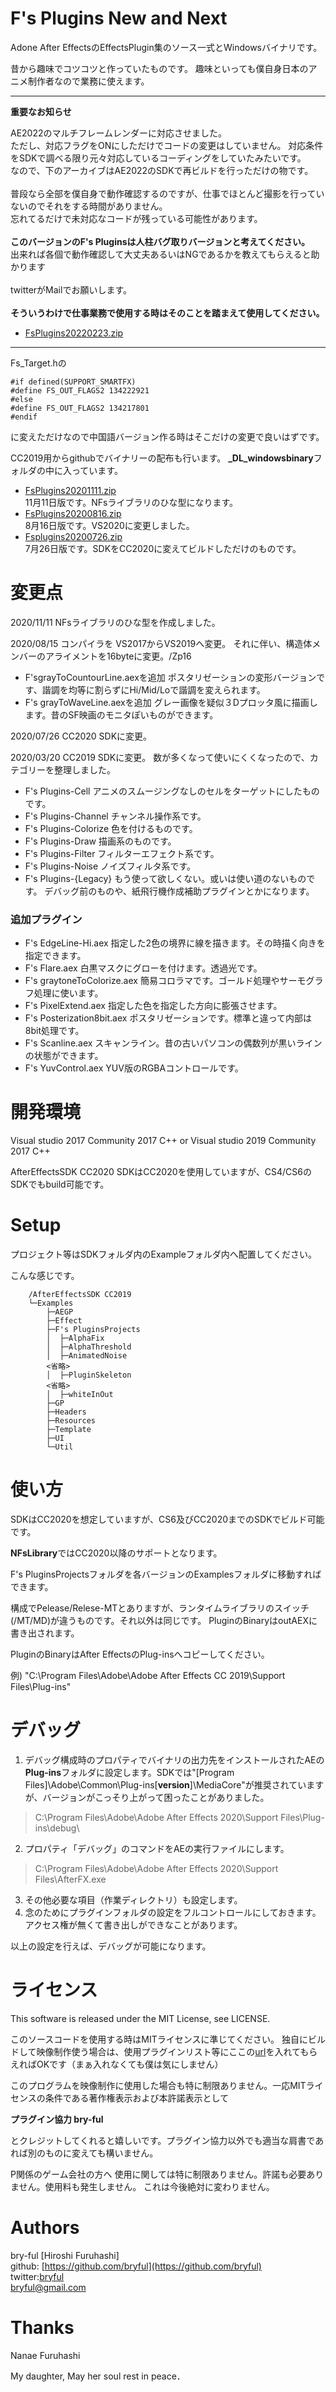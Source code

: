 ﻿# F's Plugins New and Next
Adone After EffectsのEffectsPlugin集のソース一式とWindowsバイナリです。

昔から趣味でコツコツと作っていたものです。
趣味といっても僕自身日本のアニメ制作者なので業務に使えます。

***
**重要なお知らせ**

AE2022のマルチフレームレンダーに対応させました。<br>
ただし、対応フラグをONにしただけでコードの変更はしていません。
対応条件をSDKで調べる限り元々対応しているコーディングをしていたみたいです。<br>
なので、下のアーカイブはAE2022のSDKで再ビルドを行っただけの物です。<br>
<br>
普段なら全部を僕自身で動作確認するのですが、仕事でほとんど撮影を行っていないのでそれをする時間がありません。<br>
忘れてるだけで未対応なコードが残っている可能性があります。<br>
<br>
**このバージョンのF's Pluginsは人柱バグ取りバージョンと考えてください。**<br>
出来れば各個で動作確認して大丈夫あるいはNGであるかを教えてもらえると助かります<br>
<br>
twitterがMailでお願いします。<br>
<br>
**そういうわけで仕事業務で使用する時はそのことを踏まえて使用してください。**<br>

* [FsPlugins20220223.zip](https://bit.ly/351YokT)<br>
***

Fs_Target.hの
```
#if defined(SUPPORT_SMARTFX)
#define FS_OUT_FLAGS2 134222921
#else
#define FS_OUT_FLAGS2 134217801
#endif
```
に変えただけなので中国語バージョン作る時はそこだけの変更で良いはずです。

CC2019用からgithubでバイナリーの配布も行います。
**_DL_windowsbinary**フォルダの中に入っています。

* [FsPlugins20201111.zip](https://bit.ly/2KknG31)<br>
11月11日版です。NFsライブラリのひな型になります。
* [FsPlugins20200816.zip](https://bit.ly/2PZqemC)<br>
8月16日版です。VS2020に変更しました。
* [Fsplugins20200726.zip](https://bit.ly/2OXxZJj)<br>
7月26日版です。SDKをCC2020に変えてビルドしただけのものです。

# 変更点
2020/11/11
NFsライブラリのひな型を作成しました。

2020/08/15
コンパイラを VS2017からVS2019へ変更。
それに伴い、構造体メンバーのアライメントを16byteに変更。/Zp16

* F'sgrayToCountourLine.aexを追加
ポスタリゼーションの変形バージョンです、諧調を均等に割らずにHi/Mid/Loで諧調を変えられます。
* F's grayToWaveLine.aexを追加
グレー画像を疑似３Dプロッタ風に描画します。昔のSF映画のモニタぽいものができます。

2020/07/26
CC2020 SDKに変更。

2020/03/20
CC2019 SDKに変更。
数が多くなって使いにくくなったので、カテゴリーを整理しました。
* F's Plugins-Cell
 アニメのスムージングなしのセルをターゲットにしたものです。
* F's Plugins-Channel
 チャンネル操作系です。
* F's Plugins-Colorize
 色を付けるものです。
* F's Plugins-Draw
 描画系のものです。
* F's Plugins-Filter
 フィルターエフェクト系です。
* F's Plugins-Noise
 ノイズフィルタ系です。
* F's Plugins-{Legacy}
 もう使って欲しくない。或いは使い道のないものです。
 デバッグ前のものや、紙飛行機作成補助プラグインとかになります。
### 追加プラグイン
* F's EdgeLine-Hi.aex  指定した2色の境界に線を描きます。その時描く向きを指定できます。
* F's Flare.aex 白黒マスクにグローを付けます。透過光です。
* F's graytoneToColorize.aex 簡易コロラマです。ゴールド処理やサーモグラフ処理に使います。
* F's PixelExtend.aex 指定した色を指定した方向に膨張させます。
* F's Posterization8bit.aex ポスタリゼーションです。標準と違って内部は8bit処理です。
* F's Scanline.aex スキャンライン。昔の古いパソコンの偶数列が黒いラインの状態ができます。
* F's YuvControl.aex YUV版のRGBAコントロールです。

# 開発環境
Visual studio 2017 Community 2017 C++ or Visual studio 2019 Community 2017 C++

AfterEffectsSDK CC2020
SDKはCC2020を使用していますが、CS4/CS6のSDKでもbuild可能です。

# Setup
プロジェクト等はSDKフォルダ内のExampleフォルダ内へ配置してください。

こんな感じです。

        /AfterEffectsSDK CC2019
        └─Examples
            ├─AEGP
            ├─Effect
            ├─F's PluginsProjects
            │  ├─AlphaFix
            │  ├─AlphaThreshold
            │  ├─AnimatedNoise
            <省略>
            │  ├─PluginSkeleton
            <省略>
            │  ├─whiteInOut
            ├─GP
            ├─Headers
            ├─Resources
            ├─Template
            ├─UI
            └─Util

# 使い方

SDKはCC2020を想定していますが、CS6及びCC2020までのSDKでビルド可能です。

**NFsLibrary**ではCC2020以降のサポートとなります。

F's PluginsProjectsフォルダを各バージョンのExamplesフォルダに移動すればできます。


構成でPelease/Relese-MTとありますが、ランタイムライブラリのスイッチ(/MT/MD)が違うものです。それ以外は同じです。
PluginのBinaryはoutAEXに書き出されます。

PluginのBinaryはAfter EffectsのPlug-insへコピーしてください。

例)
"C:\Program Files\Adobe\Adobe After Effects CC 2019\Support Files\Plug-ins"

# デバッグ

1. デバッグ構成時のプロパティでバイナリの出力先をインストールされたAEの**Plug-ins**フォルダに設定します。SDKでは"[Program Files]\Adobe\Common\Plug-ins\[**version**]\MediaCore\"が推奨されていますが、バージョンがこっそり上がって困ったことがありました。
> C:\Program Files\Adobe\Adobe After Effects 2020\Support Files\Plug-ins\debug\
2. プロパティ「デバッグ」のコマンドをAEの実行ファイルにします。
> C:\Program Files\Adobe\Adobe After Effects 2020\Support Files\AfterFX.exe
3. その他必要な項目（作業ディレクトリ）も設定します。
4. 念のためにプラグインフォルダの設定をフルコントロールにしておきます。アクセス権が無くて書き出しができなことがあります。

以上の設定を行えば、デバッグが可能になります。



# ライセンス

This software is released under the MIT License, see LICENSE.

このソースコードを使用する時はMITライセンスに準じてください。
独自にビルドして映像制作使う場合は、使用プラグインリスト等にここの[url](https://github.com/bryful)を入れてもらえればOKです（まぁ入れなくても僕は気にしません）

このプログラムを映像制作に使用した場合も特に制限ありません。一応MITライセンスの条件である著作権表示および本許諾表示として

**プラグイン協力 bry-ful**

とクレジットしてくれると嬉しいです。プラグイン協力以外でも適当な肩書であれば別のものに変えても構いません。

P関係のゲーム会社の方へ
使用に関しては特に制限ありません。許諾も必要ありません。使用料も発生しません。
これは今後絶対に変わりません。



# Authors

bry-ful [Hiroshi Furuhashi]<br>
github: [https://github.com/bryful](https://github.com/bryful)<br>
twitter:[bryful](https://twitter.com/bryful)<br>
bryful@gmail.com

# Thanks

Nanae Furuhashi

My daughter,
May her soul rest in peace．



